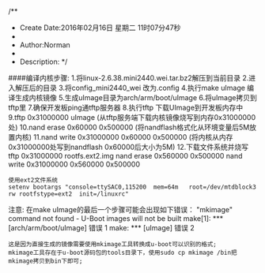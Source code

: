 /**
* Create Date:2016年02月16日 星期二 11时07分47秒
* 
* Author:Norman
* 
* Description: 
*/

####编译内核步骤:
    1.将linux-2.6.38.mini2440.wei.tar.bz2解压到当前目录
    2.进入解压后的目录
    3.将config_mini2440_wei 改为.config
    4.执行make uImage 编译生成内核镜像
    5.生成uImage目录为arch/arm/boot/uImage
    6.将uImage拷贝到tftp里
    7.确保开发板ping通tftp服务器
    8.执行tftp 下载UImage到开发板内存中
    9.tftp 0x31000000 uImage                      (从tftp服务端下载内核镜像烧写到内存0x31000000处)
    10.nand erase 0x60000   0x500000               (将nandflash格式化从环境变量后5M放置内核)
    11.nand write 0x31000000  0x60000   0x500000   (将内核从内存0x31000000处写到nandflash 0x60000后大小为5M)
    12.下载文件系统并烧写
    tftp 0x31000000 rootfs.ext2.img
    nand erase 0x560000   0x500000
    nand write 0x31000000  0x560000   0x500000

    使用ext2文件系统
    setenv bootargs "console=ttySAC0,115200  mem=64m   root=/dev/mtdblock3  rw rootfstype=ext2  init=/linuxrc"


注意:
    在make uImage的最后一个步骤可能会出现如下错误：
    "mkimage" command not found - U-Boot images will not be built
    make[1]: *** [arch/arm/boot/uImage] 错误 1
    make: *** [uImage] 错误 2

    这是因为直接生成的镜像需要使用mkimage工具转换成u-boot可以识别的格式;
    mkimage工具存在于u-boot源码包的tools目录下，使用sudo cp mkimage /bin把mkimage拷贝到bin下即可;

